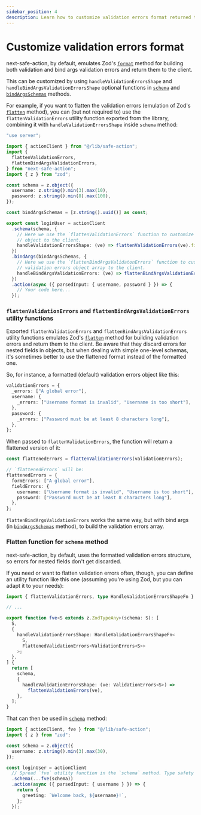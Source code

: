 ```yaml
---
sidebar_position: 4
description: Learn how to customize validation errors format returned to the client.
---
```


# Customize validation errors format

next-safe-action, by default, emulates Zod's [`format`](https://zod.dev/ERROR_HANDLING?id=formatting-errors) method for building both validation and bind args validation errors and return them to the client.

This can be customized by using `handleValidationErrorsShape` and `handleBindArgsValidationErrorsShape` optional functions in [`schema`](/docs/safe-action-client/instance-methods#schema) and [`bindArgsSchemas`](/docs/safe-action-client/instance-methods#bindargsschemas) methods.

For example, if you want to flatten the validation errors (emulation of Zod's [`flatten`](https://zod.dev/ERROR_HANDLING?id=flattening-errors) method), you can (but not required to) use the `flattenValidationErrors` utility function exported from the library, combining it with `handleValidationErrorsShape` inside `schema` method:

```typescript src="src/app/login-action.ts"
"use server";

import { actionClient } from "@/lib/safe-action";
import {
  flattenValidationErrors,
  flattenBindArgsValidationErrors,
} from "next-safe-action";
import { z } from "zod";

const schema = z.object({
  username: z.string().min(3).max(10),
  password: z.string().min(8).max(100),
});

const bindArgsSchemas = [z.string().uuid()] as const;

export const loginUser = actionClient
  .schema(schema, {
    // Here we use the `flattenValidationErrors` function to customize the returned validation errors
    // object to the client.
    handleValidationErrorsShape: (ve) => flattenValidationErrors(ve).fieldErrors,
  })
  .bindArgs(bindArgsSchemas, {
    // Here we use the `flattenBindArgsValidatonErrors` function to customize the returned bind args
    // validation errors object array to the client.
    handleBindArgsValidationErrors: (ve) => flattenBindArgsValidationErrors(ve),
  })
  .action(async ({ parsedInput: { username, password } }) => {
    // Your code here...
  });
```

### `flattenValidationErrors` and `flattenBindArgsValidationErrors` utility functions

Exported `flattenValidationErrors` and `flattenBindArgsValidationErrors` utility functions emulates Zod's [`flatten`](https://zod.dev/ERROR_HANDLING?id=flattening-errors) method for building validation errors and return them to the client. Be aware that they discard errors for nested fields in objects, but when dealing with simple one-level schemas, it's sometimes better to use the flattened format instead of the formatted one.

So, for instance, a formatted (default) validation errors object like this:

```typescript
validationErrors = {
  _errors: ["A global error"],
  username: {
    _errors: ["Username format is invalid", "Username is too short"],
  },
  password: {
    _errors: ["Password must be at least 8 characters long"],
  },
};
```

When passed to `flattenValidationErrors`, the function will return a flattened version of it:

```typescript
const flattenedErrors = flattenValidationErrors(validationErrors);

// `flattenedErrors` will be:
flattenedErrors = {
  formErrors: ["A global error"],
  fieldErrors: {
    username: ["Username format is invalid", "Username is too short"],
    password: ["Password must be at least 8 characters long"],
  },
};
```

`flattenBindArgsValidationErrors` works the same way, but with bind args (in [`bindArgsSchemas`](/docs/safe-action-client/instance-methods#bindargsschemas) method), to build the validation errors array.

### Flatten function for `schema` method

next-safe-action, by default, uses the formatted validation errors structure, so errors for nested fields don't get discarded.

If you need or want to flatten validation errors often, though, you can define an utility function like this one (assuming you're using Zod, but you can adapt it to your needs):

```typescript title="src/lib/safe-action.ts"
import { flattenValidationErrors, type HandleValidationErrorsShapeFn } from "next-safe-action";

// ...

export function fve<S extends z.ZodTypeAny>(schema: S): [
  S,
  {
    handleValidationErrorsShape: HandleValidationErrorsShapeFn<
      S,
      FlattenedValidationErrors<ValidationErrors<S>>
    >;
  },
] {
  return [
    schema,
    {
      handleValidationErrorsShape: (ve: ValidationErrors<S>) =>
        flattenValidationErrors(ve),
    },
  ];
}
```

That can then be used in [`schema`](/docs/safe-action-client/instance-methods#schema) method:

```typescript src="src/app/login-action.ts"
import { actionClient, fve } from "@/lib/safe-action";
import { z } from "zod";

const schema = z.object({
  username: z.string().min(3).max(30),
});

const loginUser = actionClient
  // Spread `fve` utility function in the `schema` method. Type safety is preserved.
  .schema(...fve(schema))
  .action(async ({ parsedInput: { username } }) => {
    return {
      greeting: `Welcome back, ${username}!`,
    };
  });
```
